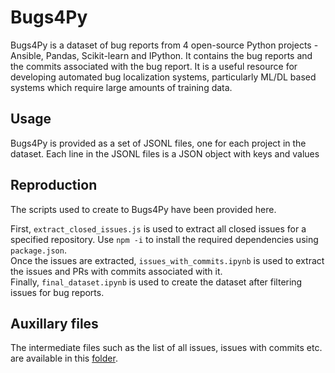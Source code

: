 # Bugs4Py

Bugs4Py is a dataset of bug reports from 4 open-source Python projects - Ansible, Pandas, Scikit-learn and IPython. It contains the bug reports and the commits associated with the bug report. It is a useful resource for developing automated bug localization systems, particularly ML/DL based systems which require large amounts of training data.  

## Usage 
Bugs4Py is provided as a set of JSONL files, one for each project in the dataset. Each line in the JSONL files is a JSON object with keys and values 

## Reproduction 
The scripts used to create to Bugs4Py have been provided here.  

First, ```extract_closed_issues.js``` is used to extract all closed issues for a specified repository. Use ```npm -i``` to install the required dependencies using ```package.json```.   
Once the issues are extracted, ```issues_with_commits.ipynb``` is used to extract the issues and PRs with commits associated with it.   
Finally, ```final_dataset.ipynb``` is used to create the dataset after filtering issues for bug reports.  


## Auxillary files 
The intermediate files such as the list of all issues, issues with commits etc. are available in this [folder](https://drive.google.com/drive/folders/1BQdyQfRZuQIGz6DVdkvVZcEFSFJDop6E).  